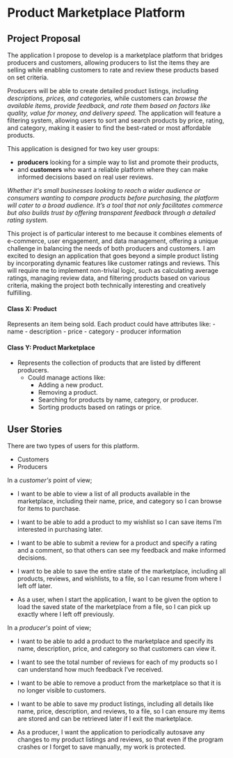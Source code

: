 # Product Marketplace Platform

## Project Proposal

The application I propose to develop is a marketplace platform that bridges producers and customers, allowing producers to list the items they are selling while enabling customers to rate and review these products based on set criteria. 

Producers will be able to create detailed product listings, including *descriptions, prices, and categories,* while customers can *browse the available items, provide feedback, and rate them based on factors like quality, value for money, and delivery speed.* The application will feature a filtering system, allowing users to sort and search products by price, rating, and category, making it easier to find the best-rated or most affordable products.

This application is designed for two key user groups: 
- **producers** looking for a simple way to list and promote their products, 
- and **customers** who want a reliable platform where they can make informed decisions based on real user reviews. 

*Whether it's small businesses looking to reach a wider audience or consumers wanting to compare products before purchasing, the platform will cater to a broad audience. It’s a tool that not only facilitates commerce but also builds trust by offering transparent feedback through a detailed rating system.*

This project is of particular interest to me because it combines elements of e-commerce, user engagement, and data management, offering a unique challenge in balancing the needs of both producers and customers. I am excited to design an application that goes beyond a simple product listing by incorporating dynamic features like customer ratings and reviews. This will require me to implement non-trivial logic, such as calculating average ratings, managing review data, and filtering products based on various criteria, making the project both technically interesting and creatively fulfilling.

#### Class X: Product
Represents an item being sold. Each product could have attributes like:
     - name
     - description
     - price
     - category
     - producer information

#### Class Y: Product Marketplace
- Represents the collection of products that are listed by different producers.
   - Could manage actions like:
     - Adding a new product.
     - Removing a product.
     - Searching for products by name, category, or producer.
     - Sorting products based on ratings or price.


## User Stories
There are two types of users for this platform.
-	Customers
-	Producers

In a *customer's* point of view;
- I want to be able to view a list of all products available in the marketplace, including their name, price, and category so I can browse for items to purchase.
- I want to be able to add a product to my wishlist so I can save items I’m interested in purchasing later.
- I want to be able to submit a review for a product and specify a rating and a comment, so that others can see my feedback and make informed decisions.

- I want to be able to save the entire state of the marketplace, including all products, reviews, and wishlists, to a file, so I can resume from where I left off later.
- As a user, when I start the application, I want to be given the option to load the saved state of the marketplace from a file, so I can pick up exactly where I left off previously.

In a *producer's* point of view;
- I want to be able to add a product to the marketplace and specify its name, description, price, and category so that customers can view it.
- I want to see the total number of reviews for each of my products so I can understand how much feedback I’ve received.
- I want to be able to remove a product from the marketplace so that it is no longer visible to customers.

- I want to be able to save my product listings, including all details like name, price, description, and reviews, to a file, so I can ensure my items are stored and can be retrieved later if I exit the marketplace.
- As a producer, I want the application to periodically autosave any changes to my product listings and reviews, so that even if the program crashes or I forget to save manually, my work is protected.